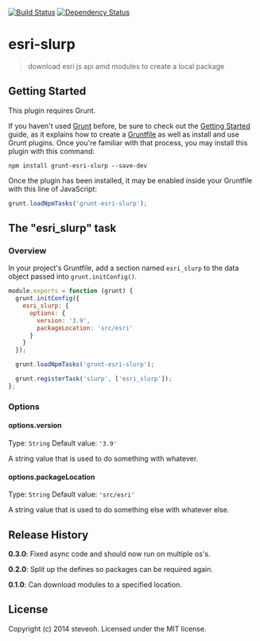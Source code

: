 [![Build Status](https://travis-ci.org/steveoh/grunt-esri-slurp.svg?branch=master)](https://travis-ci.org/steveoh/grunt-esri-slurp)
[![Dependency Status](https://gemnasium.com/steveoh/grunt-esri-slurp.svg)](https://gemnasium.com/steveoh/grunt-esri-slurp)
# esri-slurp

> download esri js api amd modules to create a local package

## Getting Started
This plugin requires Grunt.

If you haven't used [Grunt](http://gruntjs.com/) before, be sure to check out the [Getting Started](http://gruntjs.com/getting-started) guide, as it explains how to create a [Gruntfile](http://gruntjs.com/sample-gruntfile) as well as install and use Grunt plugins. Once you're familiar with that process, you may install this plugin with this command:

```shell
npm install grunt-esri-slurp --save-dev
```

Once the plugin has been installed, it may be enabled inside your Gruntfile with this line of JavaScript:

```js
grunt.loadNpmTasks('grunt-esri-slurp');
```

## The "esri_slurp" task

### Overview
In your project's Gruntfile, add a section named `esri_slurp` to the data object passed into `grunt.initConfig()`.

```js
module.exports = function (grunt) {
  grunt.initConfig({
    esri_slurp: {
      options: {
        version: '3.9',
        packageLocation: 'src/esri'
      }
    }
  });

  grunt.loadNpmTasks('grunt-esri-slurp');

  grunt.registerTask('slurp', ['esri_slurp']);
};
```

### Options

#### options.version
Type: `String`
Default value: `'3.9'`

A string value that is used to do something with whatever.

#### options.packageLocation
Type: `String`
Default value: `'src/esri'`

A string value that is used to do something else with whatever else.

## Release History
**0.3.0**: Fixed async code and should now run on multiple os's.

**0.2.0**: Split up the defines so packages can be required again.

**0.1.0**: Can download modules to a specified location.

## License
Copyright (c) 2014 steveoh. Licensed under the MIT license.
